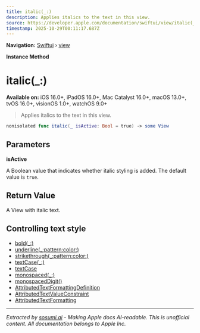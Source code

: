 ```yaml
---
title: italic(_:)
description: Applies italics to the text in this view.
source: https://developer.apple.com/documentation/swiftui/view/italic(_:)
timestamp: 2025-10-29T00:11:17.687Z
---
```


**Navigation:** [Swiftui](/documentation/swiftui) › [view](/documentation/swiftui/view)

**Instance Method**

# italic(_:)

**Available on:** iOS 16.0+, iPadOS 16.0+, Mac Catalyst 16.0+, macOS 13.0+, tvOS 16.0+, visionOS 1.0+, watchOS 9.0+

> Applies italics to the text in this view.

```swift
nonisolated func italic(_ isActive: Bool = true) -> some View
```

## Parameters

**isActive**

A Boolean value that indicates whether italic styling is added. The default value is `true`.



## Return Value

A View with italic text.

## Controlling text style

- [bold(_:)](/documentation/swiftui/view/bold(_:))
- [underline(_:pattern:color:)](/documentation/swiftui/view/underline(_:pattern:color:))
- [strikethrough(_:pattern:color:)](/documentation/swiftui/view/strikethrough(_:pattern:color:))
- [textCase(_:)](/documentation/swiftui/view/textcase(_:))
- [textCase](/documentation/swiftui/environmentvalues/textcase)
- [monospaced(_:)](/documentation/swiftui/view/monospaced(_:))
- [monospacedDigit()](/documentation/swiftui/view/monospaceddigit())
- [AttributedTextFormattingDefinition](/documentation/swiftui/attributedtextformattingdefinition)
- [AttributedTextValueConstraint](/documentation/swiftui/attributedtextvalueconstraint)
- [AttributedTextFormatting](/documentation/swiftui/attributedtextformatting)

---

*Extracted by [sosumi.ai](https://sosumi.ai) - Making Apple docs AI-readable.*
*This is unofficial content. All documentation belongs to Apple Inc.*
